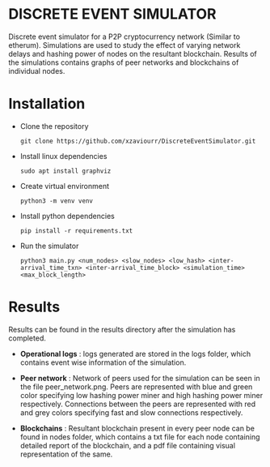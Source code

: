 # **DISCRETE EVENT SIMULATOR**
Discrete event simulator for a P2P cryptocurrency network (Similar to etherum). Simulations are used to study the effect of varying network delays and hashing power of nodes on the resultant blockchain. Results of the simulations contains graphs of peer networks and blockchains of individual nodes.

# **Installation**
- Clone the repository

    ```git clone https://github.com/xzaviourr/DiscreteEventSimulator.git```

- Install linux dependencies

    ```sudo apt install graphviz```

- Create virtual environment

    ```python3 -m venv venv```

- Install python dependencies

    ```pip install -r requirements.txt```

- Run the simulator 

    ```python3 main.py <num_nodes> <slow_nodes> <low_hash> <inter-arrival_time_txn> <inter-arrival_time_block> <simulation_time> <max_block_length>```

# **Results**
Results can be found in the results directory after the simulation has completed. 
- **Operational logs** : logs generated are stored in the logs folder, which contains event wise information of the simulation.

- **Peer network** : Network of peers used for the simulation can be seen in the file peer_network.png. Peers are represented with blue and green color specifying low hashing power miner and high hashing power miner respectively. Connections between the peers are represented with red and grey colors specifying fast and slow connections respectively.  

- **Blockchains** : Resultant blockchain present in every peer node can be found in nodes folder, which contains a txt file for each node containing detailed report of the blockchain, and a pdf file containing visual representation of the same. 